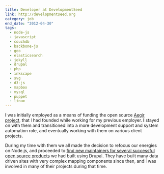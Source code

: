 ```yaml
---
title: Developer at DevelopmentSeed
link: http://developmentseed.org
category: job
end_date: "2012-04-30"
tags: 
  - node-js
  - javascript
  - couchdb
  - backbone-js
  - geo
  - elasticsearch
  - jekyll
  - drupal
  - php
  - inkscape
  - svg
  - d3-js
  - mapbox
  - mysql
  - puppet
  - linux
---
```

I was initially employed as a means of funding the open source [Aegir project](http://aegirproject.org), that I had founded while working for my previous employer. I stayed on with them and transitioned into a more development support and system automation role, and eventually working with them on various client projects.

During my time with them we all made the decision to refocus our energies on Node.js, and proceeded to [find new maintainers for several successful open source products](http://developmentseed.org/blog/2011/feb/22/open-atrium-and-managing-news-acquired/) we had built using Drupal. They have built many data driven sites with very complex mapping components since then, and I was involved in many of their projects during that time.
